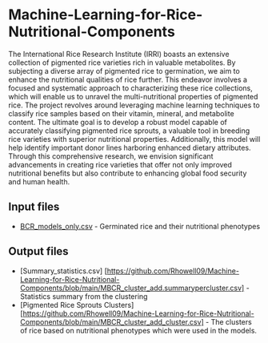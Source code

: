 # Machine-Learning-for-Rice-Nutritional-Components

The International Rice Research Institute (IRRI) boasts an extensive collection of pigmented rice varieties rich in valuable metabolites. 
By subjecting a diverse array of pigmented rice to germination, we aim to enhance the nutritional qualities of rice further.
This endeavor involves a focused and systematic approach to characterizing these rice collections, which will enable us to unravel the multi-nutritional properties of pigmented rice. 
The project revolves around leveraging machine learning techniques to classify rice samples based on their vitamin, mineral, and metabolite content.
The ultimate goal is to develop a robust model capable of accurately classifying pigmented rice sprouts, a valuable tool in breeding rice varieties with superior nutritional properties. 
Additionally, this model will help identify important donor lines harboring enhanced dietary attributes.
Through this comprehensive research, we envision significant advancements in creating rice varieties that offer not only improved nutritional benefits but also contribute to enhancing global food security and human health.


## Input files
- [BCR_models_only.csv](https://github.com/Rhowell09/Machine-Learning-for-Rice-Nutritional-Components/blob/main/BCR_models_only.csv) - Germinated rice and their nutritional phenotypes

## Output files
- [Summary_statistics.csv] [https://github.com/Rhowell09/Machine-Learning-for-Rice-Nutritional-Components/blob/main/MBCR_cluster_add.summarypercluster.csv] - Statistics summary from the clustering
- [Pigmented Rice Sprouts Clusters] [https://github.com/Rhowell09/Machine-Learning-for-Rice-Nutritional-Components/blob/main/MBCR_cluster_add_cluster.csv] - The clusters of rice based on nutritional phenotypes which were used in the models.
